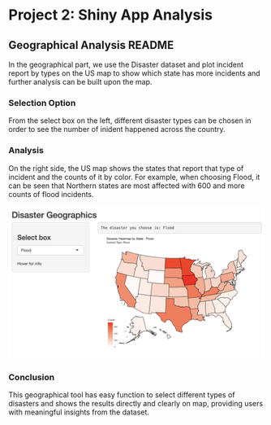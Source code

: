 # Project 2: Shiny App Analysis

## Geographical Analysis README

In the geographical part, we use the Disaster dataset and plot incident report by types on the US map to show which state has more incidents and further analysis can be built upon the map. 

### Selection Option

From the select box on the left, different disaster types can be chosen in order to see the number of inident happened across the country. 

### Analysis

On the right side, the US map shows the states that report that type of incident and the counts of it by color. For example, when choosing Flood, it can be seen that Northern states are most affected with 600 and more counts of flood incidents. 

![plot](https://github.com/yjchojason/ads-fall2023-project2-group6/blob/e945ea93ca034f4f7e486a608673508a2d228505/doc/figs/Screenshot%202023-10-11%20at%205.30.51%20PM.png)

### Conclusion

This geographical tool has easy function to select different types of disasters and shows the results directly and clearly on map, providing users with meaningful insights from the dataset.
